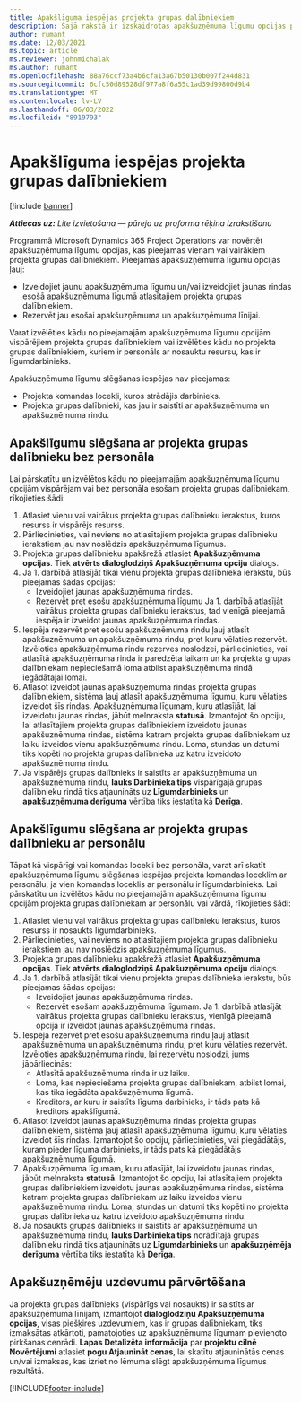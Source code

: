 ```yaml
---
title: Apakšlīguma iespējas projekta grupas dalībniekiem
description: Šajā rakstā ir izskaidrotas apakšuzņēmuma līgumu opcijas projekta grupas dalībniekiem programmā Microsoft Dynamics 365 Project Operations.
author: rumant
ms.date: 12/03/2021
ms.topic: article
ms.reviewer: johnmichalak
ms.author: rumant
ms.openlocfilehash: 88a76ccf73a4b6cfa13a67b50130b007f244d831
ms.sourcegitcommit: 6cfc50d89528df977a8f6a55c1ad39d99800d9b4
ms.translationtype: MT
ms.contentlocale: lv-LV
ms.lasthandoff: 06/03/2022
ms.locfileid: "8919793"
---
```

# <a name="subcontracting-options-for-project-team-members"></a>Apakšlīguma iespējas projekta grupas dalībniekiem

[!include [banner](../../includes/dataverse-preview.md)]

_**Attiecas uz:** Lite izvietošana — pāreja uz proforma rēķina izrakstīšanu_

Programmā Microsoft Dynamics 365 Project Operations var novērtēt apakšuzņēmuma līgumu opcijas, kas pieejamas vienam vai vairākiem projekta grupas dalībniekiem. Pieejamās apakšuzņēmuma līgumu opcijas ļauj:

- Izveidojiet jaunu apakšuzņēmuma līgumu un/vai izveidojiet jaunas rindas esošā apakšuzņēmuma līgumā atlasītajiem projekta grupas dalībniekiem. 
- Rezervēt jau esošai apakšuzņēmuma un apakšuzņēmuma līnijai. 

Varat izvēlēties kādu no pieejamajām apakšuzņēmuma līgumu opcijām vispārējiem projekta grupas dalībniekiem vai izvēlēties kādu no projekta grupas dalībniekiem, kuriem ir personāls ar nosauktu resursu, kas ir līgumdarbinieks. 

Apakšuzņēmuma līgumu slēgšanas iespējas nav pieejamas:

- Projekta komandas locekļi, kuros strādājis darbinieks. 
- Projekta grupas dalībnieki, kas jau ir saistīti ar apakšuzņēmuma un apakšuzņēmuma rindu. 

## <a name="subcontracting-an-unstaffed-project-team-member"></a>Apakšlīgumu slēgšana ar projekta grupas dalībnieku bez personāla

Lai pārskatītu un izvēlētos kādu no pieejamajām apakšuzņēmuma līgumu opcijām vispārējam vai bez personāla esošam projekta grupas dalībniekam, rīkojieties šādi:

1. Atlasiet vienu vai vairākus projekta grupas dalībnieku ierakstus, kuros resurss ir vispārējs resurss.
2. Pārliecinieties, vai neviens no atlasītajiem projekta grupas dalībnieku ierakstiem jau nav noslēdzis apakšuzņēmuma līgumus. 
3. Projekta grupas dalībnieku apakšrežā atlasiet **Apakšuzņēmuma opcijas**. Tiek **atvērts dialoglodziņš Apakšuzņēmuma opciju** dialogs. 
4. Ja 1. darbībā atlasījāt tikai vienu projekta grupas dalībnieka ierakstu, būs pieejamas šādas opcijas:
    - Izveidojiet jaunas apakšuzņēmuma rindas. 
    - Rezervēt pret esošu apakšuzņēmuma līgumu Ja 1. darbībā atlasījāt vairākus projekta grupas dalībnieku ierakstus, tad vienīgā pieejamā iespēja ir izveidot jaunas apakšuzņēmuma rindas.
5. Iespēja rezervēt pret esošu apakšuzņēmuma rindu ļauj atlasīt apakšuzņēmuma un apakšuzņēmuma rindu, pret kuru vēlaties rezervēt. Izvēloties apakšuzņēmuma rindu rezerves noslodzei, pārliecinieties, vai atlasītā apakšuzņēmuma rinda ir paredzēta laikam un ka projekta grupas dalībniekam nepieciešamā loma atbilst apakšuzņēmuma rindā iegādātajai lomai.
6. Atlasot izveidot jaunas apakšuzņēmuma rindas projekta grupas dalībniekiem, sistēma ļauj atlasīt apakšuzņēmuma līgumu, kuru vēlaties izveidot šīs rindas. Apakšuzņēmuma līgumam, kuru atlasījāt, lai izveidotu jaunas rindas, jābūt melnraksta **statusā**. Izmantojot šo opciju, lai atlasītajiem projekta grupas dalībniekiem izveidotu jaunas apakšuzņēmuma rindas, sistēma katram projekta grupas dalībniekam uz laiku izveidos vienu apakšuzņēmuma rindu. Loma, stundas un datumi tiks kopēti no projekta grupas dalībnieka uz katru izveidoto apakšuzņēmuma rindu. 
7. Ja vispārējs grupas dalībnieks ir saistīts ar apakšuzņēmuma un apakšuzņēmuma rindu, **lauks Darbinieka tips** vispārīgajā grupas dalībnieku rindā tiks atjaunināts uz **Līgumdarbinieks** un **apakšuzņēmuma derīguma** vērtība tiks iestatīta kā **Derīga**.

## <a name="subcontracting-a-staffed-project-team-member"></a>Apakšlīgumu slēgšana ar projekta grupas dalībnieku ar personālu

Tāpat kā vispārīgi vai komandas locekļi bez personāla, varat arī skatīt apakšuzņēmuma līgumu slēgšanas iespējas projekta komandas loceklim ar personālu, ja vien komandas loceklis ar personālu ir līgumdarbinieks. Lai pārskatītu un izvēlētos kādu no pieejamajām apakšuzņēmuma līgumu opcijām projekta grupas dalībniekam ar personālu vai vārdā, rīkojieties šādi:

1. Atlasiet vienu vai vairākus projekta grupas dalībnieku ierakstus, kuros resurss ir nosaukts līgumdarbinieks.
2. Pārliecinieties, vai neviens no atlasītajiem projekta grupas dalībnieku ierakstiem jau nav noslēdzis apakšuzņēmuma līgumus. 
3. Projekta grupas dalībnieku apakšrežā atlasiet **Apakšuzņēmuma opcijas**. Tiek **atvērts dialoglodziņš Apakšuzņēmuma opciju** dialogs. 
4. Ja 1. darbībā atlasījāt tikai vienu projekta grupas dalībnieka ierakstu, būs pieejamas šādas opcijas:
      - Izveidojiet jaunas apakšuzņēmuma rindas.
      - Rezervēt esošam apakšuzņēmuma līgumam.
  Ja 1. darbībā atlasījāt vairākus projekta grupas dalībnieku ierakstus, vienīgā pieejamā opcija ir izveidot jaunas apakšuzņēmuma rindas.
5. Iespēja rezervēt pret esošu apakšuzņēmuma rindu ļauj atlasīt apakšuzņēmuma un apakšuzņēmuma rindu, pret kuru vēlaties rezervēt. Izvēloties apakšuzņēmuma rindu, lai rezervētu noslodzi, jums jāpārliecinās:
      - Atlasītā apakšuzņēmuma rinda ir uz laiku. 
      - Loma, kas nepieciešama projekta grupas dalībniekam, atbilst lomai, kas tika iegādāta apakšuzņēmuma līgumā. 
      - Kreditors, ar kuru ir saistīts līguma darbinieks, ir tāds pats kā kreditors apakšlīgumā.
6. Atlasot izveidot jaunas apakšuzņēmuma rindas projekta grupas dalībniekiem, sistēma ļauj atlasīt apakšuzņēmuma līgumu, kuru vēlaties izveidot šīs rindas. Izmantojot šo opciju, pārliecinieties, vai piegādātājs, kuram pieder līguma darbinieks, ir tāds pats kā piegādātājs apakšuzņēmuma līgumā. 
7. Apakšuzņēmuma līgumam, kuru atlasījāt, lai izveidotu jaunas rindas, jābūt melnraksta **statusā**. Izmantojot šo opciju, lai atlasītajiem projekta grupas dalībniekiem izveidotu jaunas apakšuzņēmuma rindas, sistēma katram projekta grupas dalībniekam uz laiku izveidos vienu apakšuzņēmuma rindu. Loma, stundas un datumi tiks kopēti no projekta grupas dalībnieka uz katru izveidoto apakšuzņēmuma rindu.  
8. Ja nosaukts grupas dalībnieks ir saistīts ar apakšuzņēmuma un apakšuzņēmuma rindu, **lauks Darbinieka tips** norādītajā grupas dalībnieku rindā tiks atjaunināts uz **Līgumdarbinieks** un **apakšuzņēmēja derīguma** vērtība tiks iestatīta kā **Derīga**.

## <a name="re-costing-subcontractor-assignments"></a>Apakšuzņēmēju uzdevumu pārvērtēšana

Ja projekta grupas dalībnieks (vispārīgs vai nosaukts) ir saistīts ar apakšuzņēmuma līnijām, izmantojot **dialoglodziņu Apakšuzņēmuma opcijas**, visas piešķires uzdevumiem, kas ir grupas dalībniekam, tiks izmaksātas atkārtoti, pamatojoties uz apakšuzņēmuma līgumam pievienoto pirkšanas cenrādi. **Lapas Detalizēta informācija** par **projektu cilnē Novērtējumi** atlasiet **pogu Atjaunināt cenas**, lai skatītu atjauninātās cenas un/vai izmaksas, kas izriet no lēmuma slēgt apakšuzņēmuma līgumus rezultātā.

[!INCLUDE[footer-include](../../includes/footer-banner.md)]
